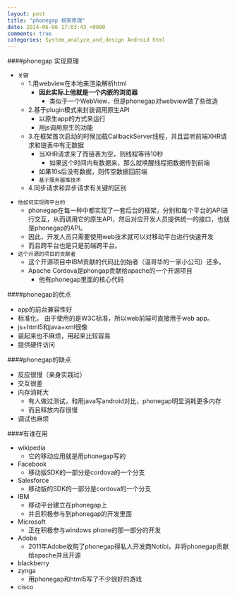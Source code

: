 ```yaml
---
layout: post
title: "phonegap 框架原理"
date: 2014-06-06 17:03:43 +0800
comments: true
categories: System_analyze_and_design Android html
---
```


####phonegap 实现原理
- `关键`
	- 1.用webview在本地来渲染解析html
		- **因此实际上他就是一个内嵌的浏览器**
			- 类似于一个WebView，但是phonegap对webview做了些改造
	- 2.基于plugin模式来封装调用原生API
		- 以原生app的方式来运行
		- 用js调用原生的功能
	- 3.在框架首次启动的时候加载CallbackServer线程，并且监听前端XHR请求和链表中有无数据
		- 当XHR请求来了而链表为空，则线程等待10秒
			- 如果这个时间内有数据来，那么就唤醒线程把数据传到前端
		- 如果10s后没有数据，则传空数据回前端
		- `基于服务器推技术`
	- 4.同步请求和异步请求有关键的区别
<!--more-->
- `他如何实现跨平台的`
	- phonegap在每一种中都实现了一套后台的框架，分别和每个平台的API进行交互，从而调用它的原生API，然后对应开发人员提供统一的接口，也就是phonegap的API。
	- 因此，开发人员只需要使用web技术就可以对移动平台进行快速开发
	- 而且跨平台也是只是前端跨平台。
- `这个开源的项目的贡献者`
	- 这个开源项目中IBM贡献的代码比创始者（温哥华的一家小公司）还多。
	- Apache Cordova是phongap贡献给apache的一个开源项目
		- 他有phonegap里面的核心代码


####phonegap的优点
- app的前台兼容性好
- 标准化， 由于使用的是W3C标准，所以web前端可直接用于web app。
- js+html5和java+xml很像
- 装起来也不麻烦，用起来比较容易
- 提供硬件访问

####phonegap的缺点
- 反应很慢（亲身实践过）
- 交互很差
- 内存消耗大
	- 有人做过测试，和用java写android对比，phonegap明显消耗更多内存
	- 而且释放内存很慢
- 调试也麻烦

####有谁在用
- wikipedia
	- 它的移动应用就是用phonegap写的
- Facebook
	- 移动版SDK的一部分是cordova的一个分支
- Salesforce
	- 移动版的SDK的一部分是cordova的一个分支
- IBM
	- 移动平台建立在phonegap上
	- 并且积极参与到phonegap的开发里面
- Microsoft
	- 正在积极参与windows phone的那一部分的开发
- Adobe
	- 2011年Adobe收购了phonegap得私人开发商Notibi，并将phonegap贡献给apache并且开源
- blackberry
- zynga
	- 用phonegap和html5写了不少很好的游戏
- cisco


